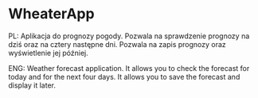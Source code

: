 # WheaterApp
PL: Aplikacja do prognozy pogody. 
Pozwala na sprawdzenie prognozy na dziś oraz na cztery następne dni.
Pozwala na zapis prognozy oraz wyświetlenie jej później. 

ENG: Weather forecast application.
It allows you to check the forecast for today and for the next four days.
It allows you to save the forecast and display it later.
